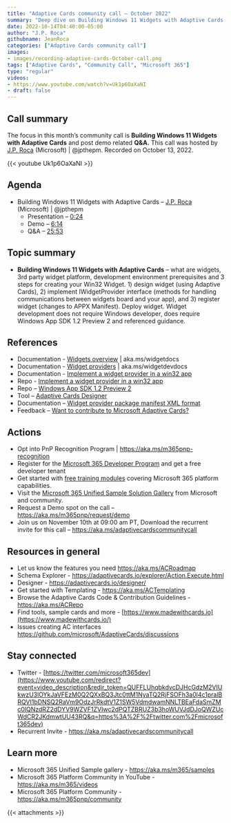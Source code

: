 ```yaml
---
title: "Adaptive Cards community call – October 2022"
summary: "Deep dive on Building Windows 11 Widgets with Adaptive Cards. Clear guidance, demo and Q&A on designing, implementing, registering and deploying a widget in a Windows 11 environment. Capability available in Windows App SDK 1.2 Preview 2."
date: 2022-10-14T04:40:00-05:00
author: "J.P. Roca"
githubname: JeanRoca
categories: ["Adaptive Cards community call"]
images:
- images/recording-adaptive-cards-October-call.png
tags: ["Adaptive Cards", "Community Call", "Microsoft 365"]
type: "regular"
videos:
- https://www.youtube.com/watch?v=Uk1p6OaXaNI
- draft: false
---
```


## Call summary

The focus in this month’s community call is **Building Windows 11 Widgets with Adaptive Cards** and post demo related **Q&A.** This call was hosted by [J.P. Roca](http://twitter.com/jpthepm) (Microsoft) \| @jpthepm. Recorded on October 13, 2022.

{{< youtube Uk1p6OaXaNI >}}

## Agenda

* Building Windows 11 Widgets with Adaptive Cards – [J.P. Roca](http://twitter.com/jpthepm) (Microsoft) \| @jpthepm
    * Presentation – [0:24](https://youtu.be/Uk1p6OaXaNI?t=24)
    * Demo – [6:14](https://youtu.be/Uk1p6OaXaNI?t=374)
    * Q&A – [25:53](https://youtu.be/Uk1p6OaXaNI?t=1553)

## Topic summary

* **Building Windows 11 Widgets with Adaptive Cards** – what are widgets, 3rd party widget platform, development environment prerequisites and 3 steps for creating your Win32 Widget. 1) design widget (using Adaptive Cards), 2) implement IWidgetProvider interface (methods for handling communications between widgets board and your app), and 3) register widget (changes to APPX Manifest). Deploy widget. Widget development does not require Windows developer, does require Windows App SDK 1.2 Preview 2 and referenced guidance.

## References

* Documentation - [Widgets overview](https://learn.microsoft.com/windows/apps/design/widgets/) \| aka.ms/widgetdocs
* Documentation - [Widget providers](https://learn.microsoft.com/windows/apps/develop/widgets/widget-providers) \| aka.ms/widgetdevdocs
* Documentation - [Implement a widget provider in a win32 app](https://learn.microsoft.com/windows/apps/develop/widgets/implement-widget-provider-win32)
* Repo - [Implement a widget provider in a win32 app](https://github.com/MicrosoftDocs/windows-dev-docs/blob/docs/hub/apps/develop/widgets/implement-widget-provider-win32.md)
* Repo – [Windows App SDK 1.2 Preview 2](https://github.com/microsoft/WindowsAppSDK/releases/tag/v1.2.0-preview2)
* Tool – [Adaptive Cards Designer](https://adaptivecards.io/designer/)
* Documentation – [Widget provider package manifest XML format](https://learn.microsoft.com/windows/apps/develop/widgets/widget-provider-manifest)
* Feedback – [Want to contribute to Microsoft Adaptive Cards?](https://github.com/microsoft/AdaptiveCards/issues)

## Actions

* Opt into PnP Recognition Program \| <https://aka.ms/m365pnp-recognition>
* Register for the [Microsoft 365 Developer Program](https://aka.ms/m365/devprogram) and get a free developer tenant
* Get started with [free training modules](https://aka.ms/m365/dev/learn) covering Microsoft 365 platform capabilities.
* Visit the [Microsoft 365 Unified Sample Solution Gallery](https://adoption.microsoft.com/sample-solution-gallery) from Microsoft and community.
* Request a Demo spot on the call – <https://aka.ms/m365pnp/request/demo>
* Join us on November 10th at 09:00 am PT, Download the recurrent invite for this call – <https://aka.ms/adaptivecardscommunitycall>

## Resources in general

* Let us know the features you need <https://aka.ms/ACRoadmap>
* Schema Explorer - <https://adaptivecards.io/explorer/Action.Execute.html>
* Designer - <https://adaptivecards.io/designer/>
* Get started with Templating - <https://aka.ms/ACTemplating>
* Browse the Adaptive Cards Code & Contribution Guidelines -
    <https://aka.ms/ACRepo>
* Find tools, sample cards and more -
    [https://www.madewithcards.io](https://www.madewithcards.io/)
* Issues creating AC interfaces
    <https://github.com/microsoft/AdaptiveCards/discussions>

## Stay connected

* Twitter -
    [https://twitter.com/microsoft365dev](https://www.youtube.com/redirect?event=video_description&redir_token=QUFFLUhqbkdvcDJHcGdzM2VIUkwzU3lOYkJaVFEzM0Q2QXxBQ3Jtc0ttM1NyaTQ2RjFSOFh3a0l4c1pralBRQVI1bDNSQ2RaVm9OdzJrRkdtV1Z1SW5VdmdwamNNLTBEaFdaSmZMc0lQNzdRZ2dDYV9WZVF1ZVIwc2dPQTZBRUZ3b3hoWUVJdDJoQWZUcWdCR2JKdmwtUU43RQ&q=https%3A%2F%2Ftwitter.com%2Fmicrosoft365dev)​​
* Recurrent Invite - <https://aka.ms/adaptivecardscommunitycall> 

## Learn more

* Microsoft 365 Unified Sample gallery - <https://aka.ms/m365/samples>
* Microsoft 365 Platform Community in YouTube - <https://aka.ms/m365/videos>
* Microsoft 365 Platform Community - <https://aka.ms/m365pnp/community>

{{< attachments >}}
